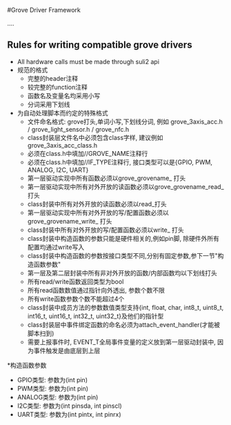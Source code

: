 #Grove Driver Framework

....

## Rules for writing compatible grove drivers

* All hardware calls must be made through suli2 api
* 规范的格式
  * 完整的header注释
  * 较完整的function注释
  * 函数名及变量名均采用小写
  * 分词采用下划线
* 为自动处理脚本而约定的特殊格式
  * 文件命名格式: grove打头,单词小写,下划线分词, 例如 grove_3axis_acc.h / grove_light_sensor.h / grove_nfc.h
  * class封装层文件名中必须包含class字样, 建议例如 grove_3axis_acc_class.h
  * 必须在class.h中填加//GROVE_NAME注释行
  * 必须在class.h中填加//IF_TYPE注释行, 接口类型可以是{GPIO, PWM, ANALOG, I2C, UART}
  * 第一层驱动实现中所有函数必须以grove_grovename_ 打头
  * 第一层驱动实现中所有对外开放的读函数必须以grove_grovename_read_ 打头
  * class封装中所有对外开放的读函数必须以read_打头
  * 第一层驱动实现中所有对外开放的写/配置函数必须以grove_grovename_write_ 打头
  * class封装中所有对外开放的写/配置函数必须以write_ 打头
  * class封装中构造函数的参数只能是硬件相关的,例如pin脚, 除硬件外所有配置均通过write写入
  * class封装中构造函数的参数按接口类型不同,分别有固定参数,参下一节"构造函数参数"
  * 第一层及第二层封装中所有非对外开放的函数/内部函数均以下划线打头
  * 所有read/write函数返回类型为bool
  * 所有read函数数值通过指针向外透出, 参数个数不限
  * 所有write函数参数个数不能超过4个
  * class封装中成员方法的参数数值类型支持{int, float, char, int8_t, uint8_t, int16_t, uint16_t, int32_t, uint32_t}及他们的指针型
  * class封装层中事件绑定函数的命名必须为attach_event_handler(才能被脚本扫到)
  * 需要上报事件时, EVENT_T全局事件变量的定义放到第一层驱动封装中, 因为事件触发是由底层到上层
  
  
*构造函数参数
  * GPIO类型: 参数为(int pin)
  * PWM类型: 参数为(int pin)
  * ANALOG类型: 参数为(int pin)
  * I2C类型: 参数为(int pinsda, int pinscl)
  * UART类型: 参数为(int pintx, int pinrx)
